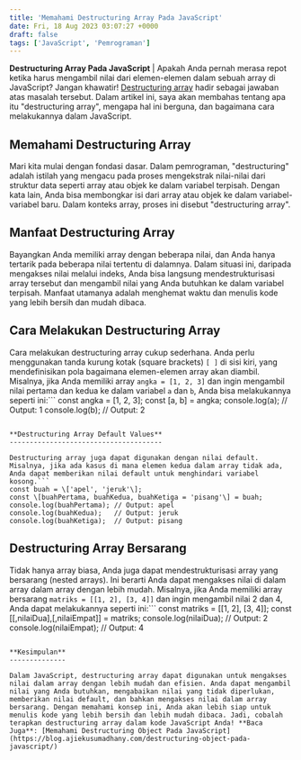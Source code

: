```yaml
---
title: 'Memahami Destructuring Array Pada JavaScript'
date: Fri, 18 Aug 2023 03:07:27 +0000
draft: false
tags: ['JavaScript', 'Pemrograman']
---
```


**Destructuring Array Pada JavaScript** | Apakah Anda pernah merasa repot ketika harus mengambil nilai dari elemen-elemen dalam sebuah array di JavaScript? Jangan khawatir! [Destructuring array](https://blog.ajiekusumadhany.com/destructuring-array-pada-javascript/) hadir sebagai jawaban atas masalah tersebut. Dalam artikel ini, saya akan membahas tentang apa itu "destructuring array", mengapa hal ini berguna, dan bagaimana cara melakukannya dalam JavaScript.

**Memahami Destructuring Array**
--------------------------------

Mari kita mulai dengan fondasi dasar. Dalam pemrograman, "destructuring" adalah istilah yang mengacu pada proses mengekstrak nilai-nilai dari struktur data seperti array atau objek ke dalam variabel terpisah. Dengan kata lain, Anda bisa membongkar isi dari array atau objek ke dalam variabel-variabel baru. Dalam konteks array, proses ini disebut "destructuring array".

**Manfaat Destructuring Array**
-------------------------------

Bayangkan Anda memiliki array dengan beberapa nilai, dan Anda hanya tertarik pada beberapa nilai tertentu di dalamnya. Dalam situasi ini, daripada mengakses nilai melalui indeks, Anda bisa langsung mendestrukturisasi array tersebut dan mengambil nilai yang Anda butuhkan ke dalam variabel terpisah. Manfaat utamanya adalah menghemat waktu dan menulis kode yang lebih bersih dan mudah dibaca.

**Cara Melakukan Destructuring Array**
--------------------------------------

Cara melakukan destructuring array cukup sederhana. Anda perlu menggunakan tanda kurung kotak (square brackets) `[ ]` di sisi kiri, yang mendefinisikan pola bagaimana elemen-elemen array akan diambil. Misalnya, jika Anda memiliki array `angka = [1, 2, 3]` dan ingin mengambil nilai pertama dan kedua ke dalam variabel `a` dan `b`, Anda bisa melakukannya seperti ini:```
const angka = \[1, 2, 3\];
const \[a, b\] = angka;
console.log(a); // Output: 1
console.log(b); // Output: 2

```

**Destructuring Array Default Values**
--------------------------------------

Destructuring array juga dapat digunakan dengan nilai default. Misalnya, jika ada kasus di mana elemen kedua dalam array tidak ada, Anda dapat memberikan nilai default untuk menghindari variabel kosong.```
const buah = \['apel', 'jeruk'\];
const \[buahPertama, buahKedua, buahKetiga = 'pisang'\] = buah;
console.log(buahPertama); // Output: apel
console.log(buahKedua);   // Output: jeruk
console.log(buahKetiga);  // Output: pisang

```

**Destructuring Array Bersarang**
---------------------------------

Tidak hanya array biasa, Anda juga dapat mendestrukturisasi array yang bersarang (nested arrays). Ini berarti Anda dapat mengakses nilai di dalam array dalam array dengan lebih mudah. Misalnya, jika Anda memiliki array bersarang `matriks = [[1, 2], [3, 4]]` dan ingin mengambil nilai 2 dan 4, Anda dapat melakukannya seperti ini:```
const matriks = \[\[1, 2\], \[3, 4\]\];
const \[\[,nilaiDua\],\[,nilaiEmpat\]\] = matriks;
console.log(nilaiDua);   // Output: 2
console.log(nilaiEmpat); // Output: 4
```

**Kesimpulan**
--------------

Dalam JavaScript, destructuring array dapat digunakan untuk mengakses nilai dalam array dengan lebih mudah dan efisien. Anda dapat mengambil nilai yang Anda butuhkan, mengabaikan nilai yang tidak diperlukan, memberikan nilai default, dan bahkan mengakses nilai dalam array bersarang. Dengan memahami konsep ini, Anda akan lebih siap untuk menulis kode yang lebih bersih dan lebih mudah dibaca. Jadi, cobalah terapkan destructuring array dalam kode JavaScript Anda! **Baca Juga**: [Memahami Destructuring Object Pada JavaScript](https://blog.ajiekusumadhany.com/destructuring-object-pada-javascript/)